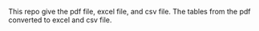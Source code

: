 This repo give the pdf file, excel file, and csv file. 
The tables from the pdf converted to excel and csv file.
